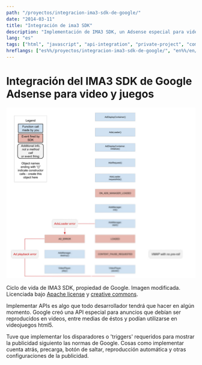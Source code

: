 ```yaml
---
path: "/proyectos/integracion-ima3-sdk-de-google/"
date: "2014-03-11"
title: "Integración de ima3 SDK"
description: "Implementación de IMA3 SDK, un Adsense especial para videos o vieojuegos"
lang: "es"
tags: ["html", "javascript", "api-integration", "private-project", "company:panaworld"]
hreflangs: ["es%%/proyectos/integracion-ima3-sdk-de-google/", "en%%/en/projects/google-ima3-sdk-integration/"]
---
```

# Integración del IMA3 SDK de Google Adsense para video y juegos

![Ima3 SDK](ima-sdk-implementation.jpg)

Ciclo de vida de IMA3 SDK, propiedad de Google. Imagen modificada. Licenciada bajo [Apache license](https://apache.org/licenses/LICENSE-2.0) y [creative commons](https://creativecommons.org/licenses/by/4.0/).

Implementar APIs es algo que todo desarrollador tendrá que hacer en algún momento. Google creó una API especial para anuncios que debían ser reproducidos en videos, entre medias de éstos y podían utilizarse en videojuegos html5.

Tuve que implementar los disparadores o 'triggers' requeridos para mostrar la publicidad siguiento las normas de Google. Cosas como implementar cuenta atrás, precarga, botón de saltar, reproducción automática y otras configuraciones de la publicidad.
